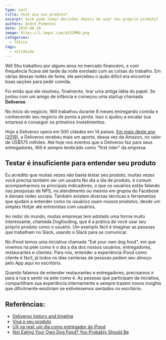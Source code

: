 ```yaml
---
type: post
title: Você usa seu produto?
excerpt: Você pode tomar decisões depois de usar seu próprio produto?
authors: André Pimentel
date: 2019-06-10
image: https://i.imgur.com/qY32MMd.png
categories:
  - Tático
tags:
  - validação
---
```


Will Shu trabalhou por alguns anos no mercado financeiro, e com
frequência ficava até tarde da noite enrolado com as coisas do trabalho.
Em várias dessas noites de fome, ele percebeu o quão difícil era
encontrar boas opções para pedir comida.

Foi então que ele resolveu, finalmente, tirar uma antiga idéia do papel.
Se juntou com um amigo de infância e começou uma startup chamada
**Deliveroo**.

No início do negócio, Will trabalhou durante 8 meses entregando comida e
conhecendo seu negócio de ponta a ponta. Isso o ajudou a escalar sua
empresa e conseguir os primeiros investimentos.

Hoje a Deliveroo opera em 500 cidades em 14 países. [Em maio deste ano
(2019)](https://www.bloomberg.com/news/articles/2019-05-17/amazon-confirms-leading-575m-funding-round-in-u-k-s-deliveroo),
a Deliveroo recebeu mais um aporte, dessa vez da Amazon, no valor de
US\$575 milhões. Até hoje nos eventos que a Deliveroo faz para seus
entregadores, Will é sempre lembrado como \"first rider\" da empresa.

Testar é insuficiente para entender seu produto
-----------------------------------------------

Eu acredito que muitas vezes não basta testar seu produto, muitas vezes
você precisa também ser um usuário.No dia a dia de produto, é comum
acompanharmos os principais indicadores, o que os usuários estão falando
nas pesquisas de NPS, no atendimento ou mesmo em grupos do Facebook e
demais redes sociais. Também existem diversas técnicas e ferramentas que
ajudam a entender como os usuários usam nossos produtos, desde um
simples Hotjar até entrevistas com usuários.

Ao redor do mundo, muitas empresas tem adotado uma forma muito
interessante, chamada Dogfooding, que é a prática de você usar seu
próprio produto como o usuário. Um exemplo fácil é imaginar as pessoas
que trabalham no Slack, usando o Slack para se comunicar.

No iFood temos uma iniciativa chamada "Eat your own dog food", em que
vivemos na pele como é o dia a dia dos nossos usuários, entregadores,
restaurantes e clientes. Para nós, entender a experiência iFood como
cliente é fácil, já todos os dias centenas de pessoas pedem seu almoço
pelo App aqui no escritório.

Quando falamos de entender restaurantes e entregadores, precisamos ir
para a rua e sentir na pele como é. As pessoas que participam da
iniciativa, compartilham sua experiência internamente e sempre trazem
novos insights que dificilmente existiriam se estivéssemos sentados no
escritório.

Referências:
------------

-   [Deliveroo history and timeline](https://www.businessinsider.com/deliveroo-history-and-timeline-2018-9)
-   [Viva o seu produto](https://www.linkedin.com/pulse/viva-o-seu-produto-thiago-capeleiro-cspo/)
-   [UX na real: um dia como entregador do iFood](https://medium.com/ifood-tech/ux-na-real-um-dia-como-entregador-do-ifood-e01911c7dd10)
-   [Not Eating Your Own Dog Food? You Probably Should Be](https://www.forbes.com/sites/michaeldefranco/2014/03/04/not-eating-your-own-dog-food-you-probably-should-be-2/)
